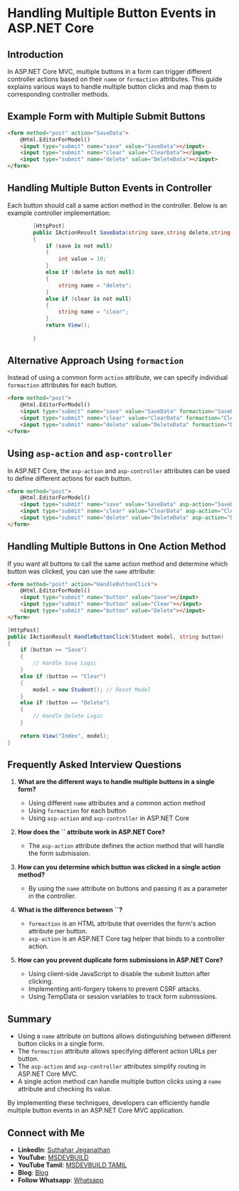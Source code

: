 # Handling Multiple Button Events in ASP.NET Core

## Introduction

In ASP.NET Core MVC, multiple buttons in a form can trigger different controller actions based on their `name` or `formaction` attributes. This guide explains various ways to handle multiple button clicks and map them to corresponding controller methods.

## Example Form with Multiple Submit Buttons

```html
<form method="post" action="SaveData">
    @Html.EditorForModel()
    <input type="submit" name="save" value="SaveData"></input>
    <input type="submit" name="clear" value="ClearData"></input>
    <input type="submit" name="delete" value="DeleteData"></input>
</form>
```

## Handling Multiple Button Events in Controller

Each button should call a same action method in the controller. Below is an example controller implementation:

```csharp
        [HttpPost]
        public IActionResult SaveData(string save,string delete,string clear, Student stud)
        {
            if (save is not null)
            {
                int value = 10;
            }
            else if (delete is not null)
            {
                string name = "delete";
            }
            else if (clear is not null)
            {
                string name = "clear";
            }
            return View();
            
        }
```

## Alternative Approach Using `formaction`

Instead of using a common form `action` attribute, we can specify individual `formaction` attributes for each button.

```html
<form method="post">
    @Html.EditorForModel()
    <input type="submit" name="save" value="SaveData" formaction="SaveData" formmethod="post"></input>
    <input type="submit" name="clear" value="ClearData" formaction="ClearData" formmethod="post"></input>
    <input type="submit" name="delete" value="DeleteData" formaction="DeleteData" formmethod="post"></input>
</form>
```

## Using `asp-action` and `asp-controller`

In ASP.NET Core, the `asp-action` and `asp-controller` attributes can be used to define different actions for each button.

```html
<form method="post">
    @Html.EditorForModel()
    <input type="submit" name="save" value="SaveData" asp-action="SaveData" asp-controller="Product"></input>
    <input type="submit" name="clear" value="ClearData" asp-action="ClearData" asp-controller="Product"></input>
    <input type="submit" name="delete" value="DeleteData" asp-action="DeleteData" asp-controller="Product"></input>
</form>
```

## Handling Multiple Buttons in One Action Method

If you want all buttons to call the same action method and determine which button was clicked, you can use the `name` attribute:

```html
<form method="post" action="HandleButtonClick">
    @Html.EditorForModel()
    <input type="submit" name="button" value="Save"></input>
    <input type="submit" name="button" value="Clear"></input>
    <input type="submit" name="button" value="Delete"></input>
</form>
```

```csharp
[HttpPost]
public IActionResult HandleButtonClick(Student model, string button)
{
    if (button == "Save")
    {
        // Handle Save Logic
    }
    else if (button == "Clear")
    {
        model = new Student(); // Reset Model
    }
    else if (button == "Delete")
    {
        // Handle Delete Logic
    }
    
    return View("Index", model);
}
```

## Frequently Asked Interview Questions

1. **What are the different ways to handle multiple buttons in a single form?**

   - Using different `name` attributes and a common action method
   - Using `formaction` for each button
   - Using `asp-action` and `asp-controller` in ASP.NET Core

2. **How does the ****\`\`**** attribute work in ASP.NET Core?**

   - The `asp-action` attribute defines the action method that will handle the form submission.

3. **How can you determine which button was clicked in a single action method?**

   - By using the `name` attribute on buttons and passing it as a parameter in the controller.

4. **What is the difference between ****\`\`****?**

   - `formaction` is an HTML attribute that overrides the form's action attribute per button.
   - `asp-action` is an ASP.NET Core tag helper that binds to a controller action.

5. **How can you prevent duplicate form submissions in ASP.NET Core?**

   - Using client-side JavaScript to disable the submit button after clicking.
   - Implementing anti-forgery tokens to prevent CSRF attacks.
   - Using TempData or session variables to track form submissions.

## Summary

- Using a `name` attribute on buttons allows distinguishing between different button clicks in a single form.
- The `formaction` attribute allows specifying different action URLs per button.
- The `asp-action` and `asp-controller` attributes simplify routing in ASP.NET Core MVC.
- A single action method can handle multiple button clicks using a `name` attribute and checking its value.

By implementing these techniques, developers can efficiently handle multiple button events in an ASP.NET Core MVC application.

## Connect with Me
- **LinkedIn**: [Suthahar Jeganathan](https://www.linkedin.com/in/jssuthahar/)
- **YouTube**: [MSDEVBUILD](https://www.youtube.com/@MSDEVBUILD)
- **YouTube Tamil**: [MSDEVBUILD TAMIL](https://www.youtube.com/@MSDEVBUILDTamil)
- **Blog**: [Blog](https://www.msdevbuild.com/)
- **Follow Whatsapp**: [Whatsapp](https://www.whatsapp.com/channel/0029Va5j2rHEFeXcTlUhQB0J)

